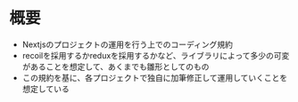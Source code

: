 # 概要
- Nextjsのプロジェクトの運用を行う上でのコーディング規約
- recoilを採用するかreduxを採用するかなど、ライブラリによって多少の可変があることを想定して、あくまでも雛形としてのもの
- この規約を基に、各プロジェクトで独自に加筆修正して運用していくことを想定している
